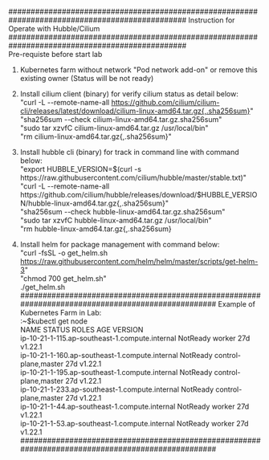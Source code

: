 ################################################################################################
 Instruction for Operate with Hubble/Cilium                                                                                                 
################################################################################################    
 Pre-requiste before start lab                                                                                                             
 1. Kubernetes farm without network "Pod network add-on" or remove this existing owner (Status will be not ready)                          
                                                                                                                                           
 2. Install cilium client (binary) for verify cilium status as detail below:                                                               
    "curl -L --remote-name-all https://github.com/cilium/cilium-cli/releases/latest/download/cilium-linux-amd64.tar.gz{,.sha256sum}"       
    "sha256sum --check cilium-linux-amd64.tar.gz.sha256sum"                                                                                
    "sudo tar xzvfC cilium-linux-amd64.tar.gz /usr/local/bin"                                                                              
    "rm cilium-linux-amd64.tar.gz{,.sha256sum}"                                                                                            
                                                                                                                                           
 3. Install hubble cli (binary) for track in command line with command below:                                                              
    "export HUBBLE_VERSION=$(curl -s https://raw.githubusercontent.com/cilium/hubble/master/stable.txt)"                                   
    "curl -L --remote-name-all https://github.com/cilium/hubble/releases/download/$HUBBLE_VERSION/hubble-linux-amd64.tar.gz{,.sha256sum}"  
    "sha256sum --check hubble-linux-amd64.tar.gz.sha256sum"                                                                                
    "sudo tar xzvfC hubble-linux-amd64.tar.gz /usr/local/bin"                                                                              
    "rm hubble-linux-amd64.tar.gz{,.sha256sum}                                                                                             
                                                                                                                                           
 4. Install helm for package management with command below:                                                                                
    "curl -fsSL -o get_helm.sh https://raw.githubusercontent.com/helm/helm/master/scripts/get-helm-3"                                      
    "chmod 700 get_helm.sh"                                                                                                                
   ./get_helm.sh                                                                                                                               
##################################################################################################
 Example of Kubernetes Farm in Lab:                                                                
 :~$kubectl get node                                                                                                                       
 NAME                                             STATUS     ROLES                  AGE   VERSION                                          
 ip-10-21-1-115.ap-southeast-1.compute.internal   NotReady   worker                 27d   v1.22.1                                          
 ip-10-21-1-160.ap-southeast-1.compute.internal   NotReady   control-plane,master   27d   v1.22.1                                          
 ip-10-21-1-195.ap-southeast-1.compute.internal   NotReady   control-plane,master   27d   v1.22.1                                          
 ip-10-21-1-233.ap-southeast-1.compute.internal   NotReady   control-plane,master   27d   v1.22.1                                          
 ip-10-21-1-44.ap-southeast-1.compute.internal    NotReady   worker                 27d   v1.22.1                                          
 ip-10-21-1-53.ap-southeast-1.compute.internal    NotReady   worker                 27d   v1.22.1                                          
##################################################################################################

